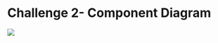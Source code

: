 # Challenge 2- Component Diagram

<img src="https://user-images.githubusercontent.com/54719422/90155462-f7cef080-dda8-11ea-8206-6c06dbacf716.png" height="" width="">
